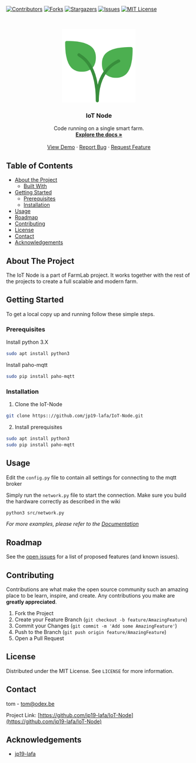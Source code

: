 
[![Contributors][contributors-shield]][contributors-url]
[![Forks][forks-shield]][forks-url]
[![Stargazers][stars-shield]][stars-url]
[![Issues][issues-shield]][issues-url]
[![MIT License][license-shield]][license-url]



<!-- PROJECT LOGO -->
<br />
<p align="center">
  <a href="https://github.com/jp19-lafa/IoT-Node">
    <img src="https://raw.githubusercontent.com/jp19-lafa/Documentation/master/images/branding/plant_transparent.png" alt="Logo" width="200" height="200">
  </a>

  <h3 align="center">IoT Node</h3>

  <p align="center">
    Code running on a single smart farm.
    <br />
    <a href="https://github.com/jp19-lafa/IoT-Node"><strong>Explore the docs »</strong></a>
    <br />
    <br />
    <a href="https://github.com/jp19-lafa/IoT-Node">View Demo</a>
    ·
    <a href="https://github.com/jp19-lafa/IoT-Node/issues">Report Bug</a>
    ·
    <a href="https://github.com/jp19-lafa/IoT-Node/issues">Request Feature</a>
  </p>
</p>



<!-- TABLE OF CONTENTS -->
## Table of Contents

* [About the Project](#about-the-project)
  * [Built With](#built-with)
* [Getting Started](#getting-started)
  * [Prerequisites](#prerequisites)
  * [Installation](#installation)
* [Usage](#usage)
* [Roadmap](#roadmap)
* [Contributing](#contributing)
* [License](#license)
* [Contact](#contact)
* [Acknowledgements](#acknowledgements)



<!-- ABOUT THE PROJECT -->
## About The Project

The IoT Node is a part of FarmLab project. It works together with the rest of the projects to create a full scalable and modern farm.

<!-- GETTING STARTED -->
## Getting Started

To get a local copy up and running follow these simple steps.

### Prerequisites

Install python 3.X
```sh
sudo apt install python3
```

Install paho-mqtt
```sh
sudo pip install paho-mqtt
```

### Installation
 
1. Clone the IoT-Node
```sh
git clone https:://github.com/jp19-lafa/IoT-Node.git
```
2. Install prerequisites
```sh
sudo apt install python3
sudo pip install paho-mqtt
```



<!-- USAGE EXAMPLES -->
## Usage

Edit the `config.py` file to contain all settings for connecting to the mqtt broker

Simply run the `network.py` file to start the connection. Make sure you build the hardware correctly as described in the wiki

```sh
python3 src/network.py
```

_For more examples, please refer to the [Documentation](https://github.com/jp19-lafa/IoT-Node/wiki)_



<!-- ROADMAP -->
## Roadmap

See the [open issues](https://github.com/jp19-lafa/IoT-Node/issues) for a list of proposed features (and known issues).



<!-- CONTRIBUTING -->
## Contributing

Contributions are what make the open source community such an amazing place to be learn, inspire, and create. Any contributions you make are **greatly appreciated**.

1. Fork the Project
2. Create your Feature Branch (`git checkout -b feature/AmazingFeature`)
3. Commit your Changes (`git commit -m 'Add some AmazingFeature'`)
4. Push to the Branch (`git push origin feature/AmazingFeature`)
5. Open a Pull Request



<!-- LICENSE -->
## License

Distributed under the MIT License. See `LICENSE` for more information.



<!-- CONTACT -->
## Contact

tom - tom@odex.be

Project Link: [https://github.com/jp19-lafa/IoT-Node](https://github.com/jp19-lafa/IoT-Node)



<!-- ACKNOWLEDGEMENTS -->
## Acknowledgements

* [jp19-lafa](https://github.com/jp19-lafa/IoT-Node)





<!-- MARKDOWN LINKS & IMAGES -->
<!-- https://www.markdownguide.org/basic-syntax/#reference-style-links -->
[contributors-shield]: https://img.shields.io/github/contributors/jp19-lafa/IoT-Node.svg?style=flat-square
[contributors-url]: https://github.com/jp19-lafa/IoT-Node/graphs/contributors
[forks-shield]: https://img.shields.io/github/forks/jp19-lafa/IoT-Node.svg?style=flat-square
[forks-url]: https://github.com/jp19-lafa/IoT-Node/network/members
[stars-shield]: https://img.shields.io/github/stars/jp19-lafa/IoT-Node.svg?style=flat-square
[stars-url]: https://github.com/jp19-lafa/IoT-Node/stargazers
[issues-shield]: https://img.shields.io/github/issues/jp19-lafa/IoT-Node.svg?style=flat-square
[issues-url]: https://github.com/jp19-lafa/IoT-Node/issues
[license-shield]: https://img.shields.io/github/license/jp19-lafa/IoT-Node.svg?style=flat-square
[license-url]: https://github.com/jp19-lafa/IoT-Node/blob/master/LICENSE.txt
[product-screenshot]: https://raw.githubusercontent.com/jp19-lafa/Documentation/master/images/branding/plant_transparent.png
